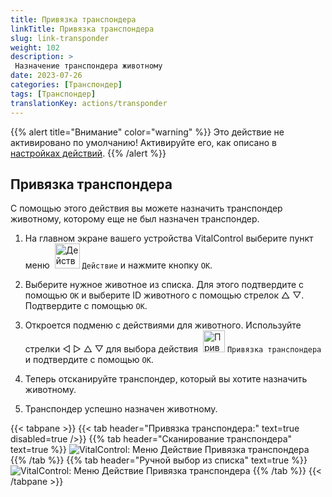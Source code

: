 ```yaml
---
title: Привязка транспондера
linkTitle: Привязка транспондера
slug: link-transponder
weight: 102
description: >
 Назначение транспондера животному
date: 2023-07-26
categories: [Транспондер]
tags: [Транспондер]
translationKey: actions/transponder
---
```

{{% alert title="Внимание" color="warning" %}}
Это действие не активировано по умолчанию! Активируйте его, как описано в [настройках действий](../settings/).
{{% /alert %}}

## Привязка транспондера

С помощью этого действия вы можете назначить транспондер животному, которому еще не был назначен транспондер.

1. На главном экране вашего устройства VitalControl выберите пункт меню &nbsp;<img src="/icons/actions.svg" width="40" align="bottom" alt="Действия" /> `Действие` и нажмите кнопку `OK`.

2. Выберите нужное животное из списка. Для этого подтвердите с помощью `OK` и выберите ID животного с помощью стрелок △ ▽. Подтвердите с помощью `OK`.

3. Откроется подменю с действиями для животного. Используйте стрелки ◁ ▷ △ ▽ для выбора действия &nbsp;<img src="/icons/actions/link-transponder.svg" width="35" align="bottom" alt="Привязка транспондера" /> `Привязка транспондера` и подтвердите с помощью `OK`.

4. Теперь отсканируйте транспондер, который вы хотите назначить животному.

5. Транспондер успешно назначен животному.

{{< tabpane >}}
{{< tab header="Привязка транспондера:" text=true disabled=true />}}
{{% tab header="Сканирование транспондера" text=true %}}
![VitalControl: Меню Действие Привязка транспондера](../images/linktransponder-scan.png "Привязка транспондера")
{{% /tab %}}
{{% tab header="Ручной выбор из списка" text=true %}}
![VitalControl: Меню Действие Привязка транспондера](../images/linktransponder.png "Привязка транспондера")
{{% /tab %}}
{{< /tabpane >}}
